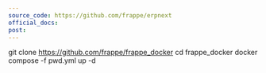 ```yaml
---
source_code: https://github.com/frappe/erpnext
official_docs: 
post: 
---
```


git clone https://github.com/frappe/frappe_docker
cd frappe_docker
docker compose -f pwd.yml up -d
